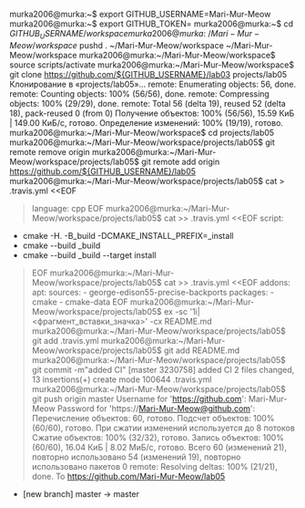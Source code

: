 murka2006@murka:~$ export GITHUB_USERNAME=Mari-Mur-Meow
murka2006@murka:~$ export GITHUB_TOKEN=
murka2006@murka:~$ cd ${GITHUB_USERNAME}/workspace
murka2006@murka:~/Mari-Mur-Meow/workspace$ pushd .
~/Mari-Mur-Meow/workspace ~/Mari-Mur-Meow/workspace
murka2006@murka:~/Mari-Mur-Meow/workspace$ source scripts/activate
murka2006@murka:~/Mari-Mur-Meow/workspace$ git clone https://github.com/${GITHUB_USERNAME}/lab03 projects/lab05
Клонирование в «projects/lab05»...
remote: Enumerating objects: 56, done.
remote: Counting objects: 100% (56/56), done.
remote: Compressing objects: 100% (29/29), done.
remote: Total 56 (delta 19), reused 52 (delta 18), pack-reused 0 (from 0)
Получение объектов: 100% (56/56), 15.59 КиБ | 149.00 КиБ/с, готово.
Определение изменений: 100% (19/19), готово.
murka2006@murka:~/Mari-Mur-Meow/workspace$ cd projects/lab05
murka2006@murka:~/Mari-Mur-Meow/workspace/projects/lab05$ git remote remove origin
murka2006@murka:~/Mari-Mur-Meow/workspace/projects/lab05$ git remote add origin https://github.com/${GITHUB_USERNAME}/lab05
murka2006@murka:~/Mari-Mur-Meow/workspace/projects/lab05$ cat > .travis.yml <<EOF
> language: cpp
> EOF
murka2006@murka:~/Mari-Mur-Meow/workspace/projects/lab05$ cat >> .travis.yml <<EOF
> script:
- cmake -H. -B_build -DCMAKE_INSTALL_PREFIX=_install
- cmake --build _build
- cmake --build _build --target install
> EOF
murka2006@murka:~/Mari-Mur-Meow/workspace/projects/lab05$ cat >> .travis.yml <<EOF
> addons:
  apt:
    sources:
      - george-edison55-precise-backports
    packages:
      - cmake
      - cmake-data
> EOF
murka2006@murka:~/Mari-Mur-Meow/workspace/projects/lab05$ ex -sc '1i|<фрагмент_вставки_значка>' -cx README.md
murka2006@murka:~/Mari-Mur-Meow/workspace/projects/lab05$ git add .travis.yml
murka2006@murka:~/Mari-Mur-Meow/workspace/projects/lab05$ git add README.md
murka2006@murka:~/Mari-Mur-Meow/workspace/projects/lab05$ git commit -m"added CI"
[master 3230758] added CI
 2 files changed, 13 insertions(+)
 create mode 100644 .travis.yml
murka2006@murka:~/Mari-Mur-Meow/workspace/projects/lab05$ git push origin master
Username for 'https://github.com': Mari-Mur-Meow
Password for 'https://Mari-Mur-Meow@github.com': 
Перечисление объектов: 60, готово.
Подсчет объектов: 100% (60/60), готово.
При сжатии изменений используется до 8 потоков
Сжатие объектов: 100% (32/32), готово.
Запись объектов: 100% (60/60), 16.04 КиБ | 8.02 МиБ/с, готово.
Всего 60 (изменений 21), повторно использовано 54 (изменений 19), повторно использовано пакетов 0
remote: Resolving deltas: 100% (21/21), done.
To https://github.com/Mari-Mur-Meow/lab05
 * [new branch]      master -> master

